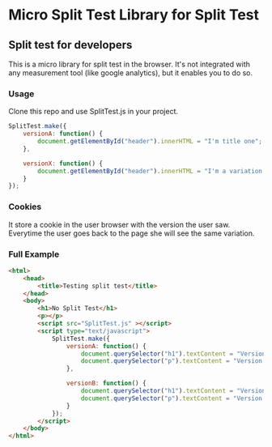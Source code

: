 # Micro Split Test Library for Split Test

## Split test for developers

This is a micro library for split test in the browser. It's not integrated with any 
measurement tool (like google analytics), but it enables you to do so.

### Usage

Clone this repo and use SplitTest.js in your project.

```js
SplitTest.make({
    versionA: function() {
        document.getElementById("header").innerHTML = "I'm title one";    
    },

    versionX: function() {
        document.getElementById("header").innerHTML = "I'm a variation of title"
    } 
});
```

### Cookies

It store a cookie in the user browser with the version the user saw. Everytime the user goes back
to the page she will see the same variation.

### Full Example
```html
<html>
    <head>
        <title>Testing split test</title>
    </head>
    <body>
        <h1>No Split Test</h1>
        <p></p>
        <script src="SplitTest.js" ></script>
        <script type="text/javascript">
            SplitTest.make({
                versionA: function() {
                    document.querySelector("h1").textContent = "Version A";
                    document.querySelector("p").textContent = "Version A loaded";
                },

                versionB: function() {
                    document.querySelector("h1").textContent = "Version B";
                    document.querySelector("p").textContent = "Version B loaded";
                }
            });
        </script>
    </body>
</html>
```
